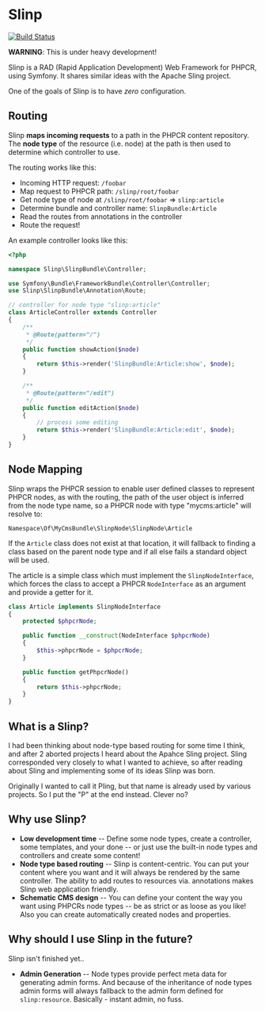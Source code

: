 # Slinp

[![Build
Status](https://travis-ci.org/dantleech/slinp.svg?branch=master)](https://travis-ci.org/dantleech/slinp)

**WARNING**: This is under heavy development!

Slinp is a RAD (Rapid Application Development) Web Framework for PHPCR, using Symfony. It
shares similar ideas with the Apache Sling project.

One of the goals of Slinp is to have *zero* configuration.

## Routing

Slinp **maps incoming requests** to a path in the PHPCR content repository.  The
**node type** of the resource (i.e. node) at the path is then used to determine
which controller to use.

The routing works like this:

- Incoming HTTP request: `/foobar`
- Map request to PHPCR path: `/slinp/root/foobar`
- Get node type of node at `/slinp/root/foobar` => `slinp:article`
- Determine bundle and controller name: `SlinpBundle:Article`
- Read the routes from annotations in the controller
- Route the request!

An example controller looks like this:

````php
<?php

namespace Slinp\SlinpBundle\Controller;

use Symfony\Bundle\FrameworkBundle\Controller\Controller;
use Slinp\SlinpBundle\Annotation\Route;

// controller for node type "slinp:article"
class ArticleController extends Controller
{
    /**
     * @Route(pattern="/")
     */
    public function showAction($node)
    {
        return $this->render('SlinpBundle:Article:show', $node);
    }

    /**
     * @Route(pattern="/edit")
     */
    public function editAction($node)
    {
        // process some editing
        return $this->render('SlinpBundle:Article:edit', $node);
    }
}
````

## Node Mapping

Slinp wraps the PHPCR session to enable user defined classes to represent
PHPCR nodes, as with the routing, the path of the user object is inferred from
the node type name, so a PHPCR node with type "mycms:article" will resolve to:

    Namespace\Of\MyCmsBundle\SlinpNode\SlinpNode\Article

If the `Article` class does not exist at that location, it will fallback to
finding a class based on the parent node type and if all else fails a standard
object will be used.

The article is a simple class which must implement the `SlinpNodeInterface`,
which forces the class to accept a PHPCR `NodeInterface` as an argument and
provide a getter for it.

````php
class Article implements SlinpNodeInterface
{
    protected $phpcrNode;

    public function __construct(NodeInterface $phpcrNode)
    {
        $this->phpcrNode = $phpcrNode;
    }

    public function getPhpcrNode() 
    {
        return $this->phpcrNode;
    }
}
````

## What is a Slinp?

I had been thinking about node-type based routing for some time I think, and
after 2 aborted projects I heard about the Apahce Sling project. Sling
corresponded very closely to what I wanted to achieve, so after reading about
Sling and implementing some of its ideas Slinp was born.

Originally I wanted to call it Pling, but that name is already used by various 
projects. So I put the "P" at the end instead. Clever no?

## Why use Slinp?

- **Low development time** -- Define some node types, create a controller, some
  templates, and your done -- or just use the built-in node types and
  controllers and create some content!
- **Node type based routing** -- Slinp is content-centric. You can put your
  content where you want and it will always be rendered by the same
  controller. The ability to add routes to resources via. annotations makes
  Slinp web application friendly.
- **Schematic CMS design** -- You can define your content the way you want
  using PHPCRs node types -- be as strict or as loose as you like! Also you can
  create automatically created nodes and properties.

## Why should I use Slinp in the future?

Slinp isn't finished yet..

- **Admin Generation** -- Node types provide perfect meta data for generating
  admin forms. And because of the inheritance of node types admin forms will
  always fallback to the admin form defined for `slinp:resource`. Basically -
  instant admin, no fuss.
